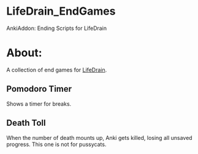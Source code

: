 # LifeDrain_EndGames
AnkiAddon: Ending Scripts for LifeDrain

# About:
A collection of end games for <a href="https://ankiweb.net/shared/info/715575551">LifeDrain</a>.


## Pomodoro Timer
Shows a timer for breaks.

## Death Toll
When the number of death mounts up, Anki gets killed, losing all unsaved progress. This one is not for pussycats.

